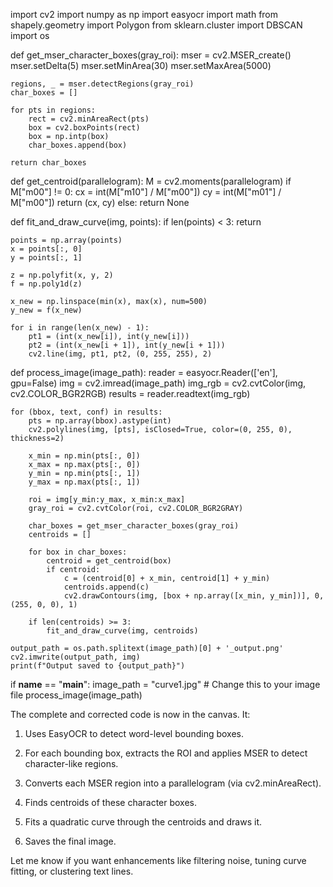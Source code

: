 import cv2
import numpy as np
import easyocr
import math
from shapely.geometry import Polygon
from sklearn.cluster import DBSCAN
import os


def get_mser_character_boxes(gray_roi):
    mser = cv2.MSER_create()
    mser.setDelta(5)
    mser.setMinArea(30)
    mser.setMaxArea(5000)

    regions, _ = mser.detectRegions(gray_roi)
    char_boxes = []

    for pts in regions:
        rect = cv2.minAreaRect(pts)
        box = cv2.boxPoints(rect)
        box = np.intp(box)
        char_boxes.append(box)

    return char_boxes


def get_centroid(parallelogram):
    M = cv2.moments(parallelogram)
    if M["m00"] != 0:
        cx = int(M["m10"] / M["m00"])
        cy = int(M["m01"] / M["m00"])
        return (cx, cy)
    else:
        return None


def fit_and_draw_curve(img, points):
    if len(points) < 3:
        return

    points = np.array(points)
    x = points[:, 0]
    y = points[:, 1]

    z = np.polyfit(x, y, 2)
    f = np.poly1d(z)

    x_new = np.linspace(min(x), max(x), num=500)
    y_new = f(x_new)

    for i in range(len(x_new) - 1):
        pt1 = (int(x_new[i]), int(y_new[i]))
        pt2 = (int(x_new[i + 1]), int(y_new[i + 1]))
        cv2.line(img, pt1, pt2, (0, 255, 255), 2)


def process_image(image_path):
    reader = easyocr.Reader(['en'], gpu=False)
    img = cv2.imread(image_path)
    img_rgb = cv2.cvtColor(img, cv2.COLOR_BGR2RGB)
    results = reader.readtext(img_rgb)

    for (bbox, text, conf) in results:
        pts = np.array(bbox).astype(int)
        cv2.polylines(img, [pts], isClosed=True, color=(0, 255, 0), thickness=2)

        x_min = np.min(pts[:, 0])
        x_max = np.max(pts[:, 0])
        y_min = np.min(pts[:, 1])
        y_max = np.max(pts[:, 1])

        roi = img[y_min:y_max, x_min:x_max]
        gray_roi = cv2.cvtColor(roi, cv2.COLOR_BGR2GRAY)

        char_boxes = get_mser_character_boxes(gray_roi)
        centroids = []

        for box in char_boxes:
            centroid = get_centroid(box)
            if centroid:
                c = (centroid[0] + x_min, centroid[1] + y_min)
                centroids.append(c)
                cv2.drawContours(img, [box + np.array([x_min, y_min])], 0, (255, 0, 0), 1)

        if len(centroids) >= 3:
            fit_and_draw_curve(img, centroids)

    output_path = os.path.splitext(image_path)[0] + '_output.png'
    cv2.imwrite(output_path, img)
    print(f"Output saved to {output_path}")


if __name__ == "__main__":
    image_path = "curve1.jpg"  # Change this to your image file
    process_image(image_path)


The complete and corrected code is now in the canvas. It:

1. Uses EasyOCR to detect word-level bounding boxes.


2. For each bounding box, extracts the ROI and applies MSER to detect character-like regions.


3. Converts each MSER region into a parallelogram (via cv2.minAreaRect).


4. Finds centroids of these character boxes.


5. Fits a quadratic curve through the centroids and draws it.


6. Saves the final image.



Let me know if you want enhancements like filtering noise, tuning curve fitting, or clustering text lines.

